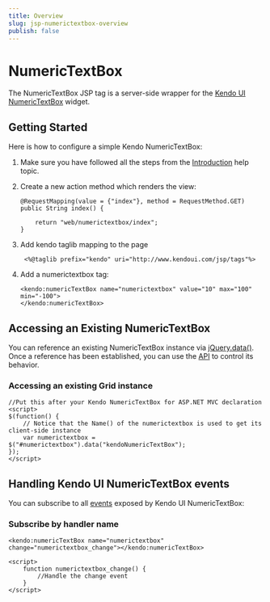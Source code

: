 ```yaml
---
title: Overview
slug: jsp-numerictextbox-overview
publish: false
---
```


# NumericTextBox

The NumericTextBox JSP tag is a server-side wrapper for the [Kendo UI NumericTextBox](http://docs.kendoui.com/api/web/numerictextbox) widget.

## Getting Started

Here is how to configure a simple Kendo NumericTextBox:

1.  Make sure you have followed all the steps from the [Introduction](http://docs.kendoui.com/getting-started/using-kendo-with/jsp/introduction) help topic.

2.  Create a new action method which renders the view:

        @RequestMapping(value = {"index"}, method = RequestMethod.GET)
        public String index() {

            return "web/numerictextbox/index";
        }

3. Add kendo taglib mapping to the page

        <%@taglib prefix="kendo" uri="http://www.kendoui.com/jsp/tags"%>

4.  Add a numerictextbox tag:

        <kendo:numericTextBox name="numerictextbox" value="10" max="100" min="-100">
        </kendo:numericTextBox>

## Accessing an Existing NumericTextBox

You can reference an existing NumericTextBox instance via [jQuery.data()](http://api.jquery.com/jQuery.data/).
Once a reference has been established, you can use the [API](http://docs.kendoui.com/api/web/numerictextbox#methods) to control its behavior.

### Accessing an existing Grid instance

    //Put this after your Kendo NumericTextBox for ASP.NET MVC declaration
    <script>
    $(function() {
        // Notice that the Name() of the numerictextbox is used to get its client-side instance
        var numerictextbox = $("#numerictextbox").data("kendoNumericTextBox");
    });
    </script>

## Handling Kendo UI NumericTextBox events

You can subscribe to all [events](http://docs.kendoui.com/api/web/numerictextbox#events) exposed by Kendo UI NumericTextBox:

### Subscribe by handler name

    <kendo:numericTextBox name="numerictextbox" change="numerictextbox_change"></kendo:numericTextBox>

    <script>
        function numerictextbox_change() {
            //Handle the change event
        }
    </script>
